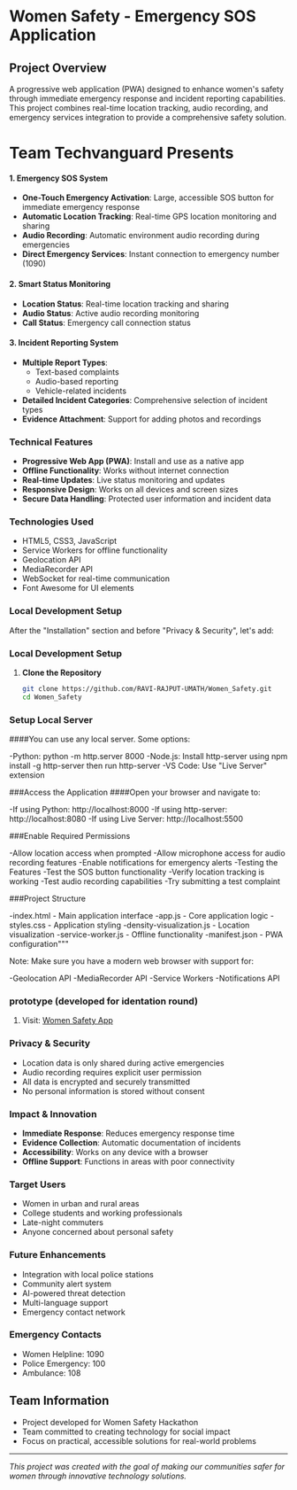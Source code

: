 # Women Safety - Emergency SOS Application 

## Project Overview
A progressive web application (PWA) designed to enhance women's safety through immediate emergency response and incident reporting capabilities. This project combines real-time location tracking, audio recording, and emergency services integration to provide a comprehensive safety solution.

 # Team Techvanguard Presents

#### 1. Emergency SOS System
- **One-Touch Emergency Activation**: Large, accessible SOS button for immediate emergency response
- **Automatic Location Tracking**: Real-time GPS location monitoring and sharing
- **Audio Recording**: Automatic environment audio recording during emergencies
- **Direct Emergency Services**: Instant connection to emergency number (1090)

#### 2. Smart Status Monitoring
- **Location Status**: Real-time location tracking and sharing
- **Audio Status**: Active audio recording monitoring
- **Call Status**: Emergency call connection status

#### 3. Incident Reporting System
- **Multiple Report Types**:
  - Text-based complaints
  - Audio-based reporting
  - Vehicle-related incidents
- **Detailed Incident Categories**: Comprehensive selection of incident types
- **Evidence Attachment**: Support for adding photos and recordings

### Technical Features
- **Progressive Web App (PWA)**: Install and use as a native app
- **Offline Functionality**: Works without internet connection
- **Real-time Updates**: Live status monitoring and updates
- **Responsive Design**: Works on all devices and screen sizes
- **Secure Data Handling**: Protected user information and incident data

### Technologies Used
- HTML5, CSS3, JavaScript
- Service Workers for offline functionality
- Geolocation API
- MediaRecorder API
- WebSocket for real-time communication
- Font Awesome for UI elements

### Local Development Setup
After the "Installation" section and before "Privacy & Security", let's add:

### Local Development Setup
1. **Clone the Repository**
   ```bash
   git clone https://github.com/RAVI-RAJPUT-UMATH/Women_Safety.git
   cd Women_Safety


### Setup Local Server

####You can use any local server. Some options:

-Python: python -m http.server 8000
-Node.js: Install http-server using npm install -g http-server then run http-server
-VS Code: Use "Live Server" extension

###Access the Application
####Open your browser and navigate to:

-If using Python: http://localhost:8000
-If using http-server: http://localhost:8080
-If using Live Server: http://localhost:5500

###Enable Required Permissions

-Allow location access when prompted
-Allow microphone access for audio recording features
-Enable notifications for emergency alerts
-Testing the Features
-Test the SOS button functionality
-Verify location tracking is working
-Test audio recording capabilities
-Try submitting a test complaint


###Project Structure

-index.html - Main application interface
-app.js - Core application logic
-styles.css - Application styling
-density-visualization.js - Location visualization
-service-worker.js - Offline functionality
-manifest.json - PWA configuration"""


Note: Make sure you have a modern web browser with support for:

-Geolocation API
-MediaRecorder API
-Service Workers
-Notifications API

### prototype (developed for identation round)
1. Visit: [Women Safety App](https://21pk.github.io/Women_safety/) 

### Privacy & Security
- Location data is only shared during active emergencies
- Audio recording requires explicit user permission
- All data is encrypted and securely transmitted
- No personal information is stored without consent

### Impact & Innovation
- **Immediate Response**: Reduces emergency response time
- **Evidence Collection**: Automatic documentation of incidents
- **Accessibility**: Works on any device with a browser
- **Offline Support**: Functions in areas with poor connectivity

### Target Users
- Women in urban and rural areas
- College students and working professionals
- Late-night commuters
- Anyone concerned about personal safety

### Future Enhancements
- Integration with local police stations
- Community alert system
- AI-powered threat detection
- Multi-language support
- Emergency contact network

### Emergency Contacts
- Women Helpline: 1090
- Police Emergency: 100
- Ambulance: 108

## Team Information
- Project developed for Women Safety Hackathon 
- Team committed to creating technology for social impact
- Focus on practical, accessible solutions for real-world problems

---
*This project was created with the goal of making our communities safer for women through innovative technology solutions.*
